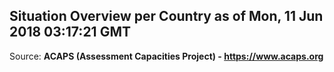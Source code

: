 ## Situation Overview per Country as of Mon, 11 Jun 2018 03:17:21 GMT

Source: **ACAPS (Assessment Capacities Project) - https://www.acaps.org**
